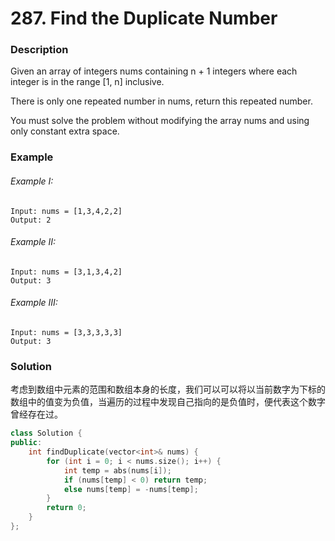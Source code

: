 # 287. Find the Duplicate Number

### Description

Given an array of integers nums containing n + 1 integers where each integer is in the range [1, n] inclusive.

There is only one repeated number in nums, return this repeated number.

You must solve the problem without modifying the array nums and using only constant extra space.

### Example

###### Example I:

```
Input: nums = [1,3,4,2,2]
Output: 2
```

###### Example II:

```
Input: nums = [3,1,3,4,2]
Output: 3
```
###### Example III:

```
Input: nums = [3,3,3,3,3]
Output: 3
```

### Solution

考虑到数组中元素的范围和数组本身的长度，我们可以可以将以当前数字为下标的数组中的值变为负值，当遍历的过程中发现自己指向的是负值时，便代表这个数字曾经存在过。

```c++
class Solution {
public:
    int findDuplicate(vector<int>& nums) {
        for (int i = 0; i < nums.size(); i++) {
            int temp = abs(nums[i]);
            if (nums[temp] < 0) return temp;
            else nums[temp] = -nums[temp];
        }
        return 0;
    }
};
```
